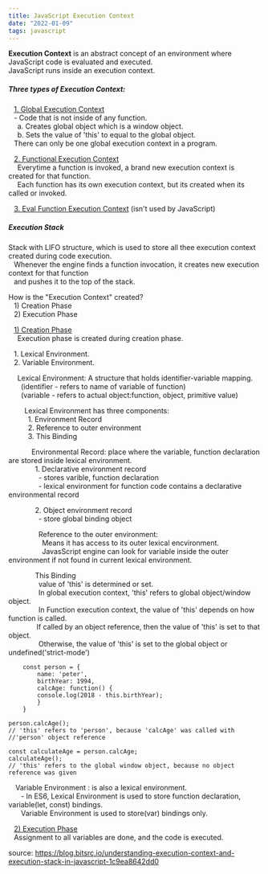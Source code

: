 ```yaml
---
title: JavaScript Execution Context
date: "2022-01-09"
tags: javascript
---
```


**Execution Context** is an abstract concept of an environment where JavaScript code is evaluated and executed. </br>
JavaScript runs inside an execution context.

##### Three types of Execution Context:

&ensp; <U>1. Global Execution Context</U> </br>
&ensp; - Code that is not inside of any function.</br>
&ensp;&ensp; a. Creates global object which is a window object.</br>
&ensp;&ensp; b. Sets the value of 'this' to equal to the global object.</br>
&ensp; There can only be one global execution context in a program.

&ensp; <U>2. Functional Execution Context</U></br>
&ensp;&ensp; Everytime a function is invoked, a brand new execution context is created for that function. </br>
&ensp;&ensp; Each function has its own execution context, but its created when its called or invoked.

&ensp; <U>3. Eval Function Execution Context</U> (isn't used by JavaScript)</br>

##### Execution Stack</br>

Stack with LIFO structure, which is used to store all thee execution context created during code execution.</br>
&ensp; Whenever the engine finds a function invocation, it creates new execution context for that function </br>
&ensp; and pushes it to the top of the stack.</br>

How is the "Execution Context" created? </br>
&ensp; 1) Creation Phase</br>
&ensp; 2) Execution Phase</br>

&ensp; <U>1) Creation Phase</U></br>
&ensp;&ensp; Execution phase is created during creation phase. </br>

&ensp; 1. Lexical Environment. </br>
&ensp; 2. Variable Environment. </br>

&ensp;&ensp; Lexical Environment: A structure that holds identifier-variable mapping. </br>
&ensp;&ensp;&ensp; (identifier - refers to name of variable of function) </br>
&ensp;&ensp;&ensp; (variable - refers to actual object:function, object, primitive value) </br>

&ensp;&ensp;&ensp;&ensp; Lexical Environment has three components: </br>
&ensp;&ensp;&ensp;&ensp;&ensp; 1. Environment Record </br>
&ensp;&ensp;&ensp;&ensp;&ensp; 2. Reference to outer environment </br>
&ensp;&ensp;&ensp;&ensp;&ensp; 3. This Binding </br>

&ensp;&ensp;&ensp;&ensp;&ensp;&ensp; Environmental Record: place where the variable, function declaration are stored inside lexical environment.</br>
&ensp;&ensp;&ensp;&ensp;&ensp;&ensp;&ensp; 1. Declarative environment record</br>
&ensp;&ensp;&ensp;&ensp;&ensp;&ensp;&ensp;&ensp; - stores varible, function declaration</br>
&ensp;&ensp;&ensp;&ensp;&ensp;&ensp;&ensp;&ensp; - lexical environment for function code contains a declarative environmental record</br>

&ensp;&ensp;&ensp;&ensp;&ensp;&ensp;&ensp; 2. Object environment record</br>
&ensp;&ensp;&ensp;&ensp;&ensp;&ensp;&ensp;&ensp; - store global binding object</br>

&ensp;&ensp;&ensp;&ensp;&ensp;&ensp;&ensp;&ensp; Reference to the outer environment:</br>
&ensp;&ensp;&ensp;&ensp;&ensp;&ensp;&ensp;&ensp;&ensp; Means it has access to its outer lexical encvironment.</br>
&ensp;&ensp;&ensp;&ensp;&ensp;&ensp;&ensp;&ensp;&ensp; JavasScript engine can look for variable inside the outer environment if not found in current lexical environment.</br>

&ensp;&ensp;&ensp;&ensp;&ensp;&ensp;&ensp; This Binding</br>
&ensp;&ensp;&ensp;&ensp;&ensp;&ensp;&ensp;&ensp; value of 'this' is determined or set.</br>
&ensp;&ensp;&ensp;&ensp;&ensp;&ensp;&ensp;&ensp; In global execution context, 'this' refers to global object/window object.</br>
&ensp;&ensp;&ensp;&ensp;&ensp;&ensp;&ensp;&ensp; In Function execution context, the value of 'this' depends on how function is called.</br>
&ensp;&ensp;&ensp;&ensp;&ensp;&ensp;&ensp;&ensp;If called by an object reference, then the value of 'this' is set to that object.</br>
&ensp;&ensp;&ensp;&ensp;&ensp;&ensp;&ensp;&ensp; Otherwise, the value of 'this' is set to the global object or undefined('strict-mode')</br>

```
    const person = {
        name: 'peter',
        birthYear: 1994,
        calcAge: function() {
        console.log(2018 - this.birthYear);
        }
    }

person.calcAge();
// 'this' refers to 'person', because 'calcAge' was called with
//'person' object reference

const calculateAge = person.calcAge;
calculateAge();
// 'this' refers to the global window object, because no object reference was given
```

&ensp;&ensp;Variable Environment : is also a lexical environment.</br>
&ensp;&ensp;&ensp; - In ES6, Lexical Environment is used to store function declaration, variable(let, const) bindings. </br>
&ensp;&ensp;&ensp; Variable Environment is used to store(var) bindings only.

&ensp; <U>2) Execution Phase</U></br>
&ensp; Assignment to all variables are done, and the code is executed.

source: https://blog.bitsrc.io/understanding-execution-context-and-execution-stack-in-javascript-1c9ea8642dd0
